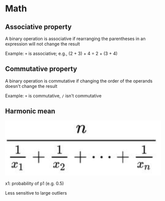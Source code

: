 # Math

## Associative property

A binary operation is associative if rearranging the parentheses in an expression will not change the result

Example: `+` is associative; e.g., (2 + 3) + 4 = 2 + (3 + 4)

## Commutative property

A binary operation is commutative if changing the order of the operands doesn't change the result

Example: `+` is commutative, `/` isn't commutative

## Harmonic mean

![](res/harmonic-mean.png)

x1: probability of p1 (e.g. 0.5)

Less sensitive to large outliers
